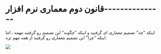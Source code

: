# قانون دوم معماری نرم افزار---------------

اینکه "چه" تصمیم معماری ای گرفتید و اینکه "چگونه" این تصمیم رو گرفتید مهمه ، اما اینکه "چرا" این تصمیم معماری رو گرفتید از همه مهم تره.

![](Pasted%20image%2020240401111043.png)

